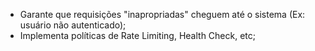 - Garante que requisições "inapropriadas" cheguem até o sistema (Ex: usuário não autenticado);
- Implementa políticas de Rate Limiting, Health Check, etc;
